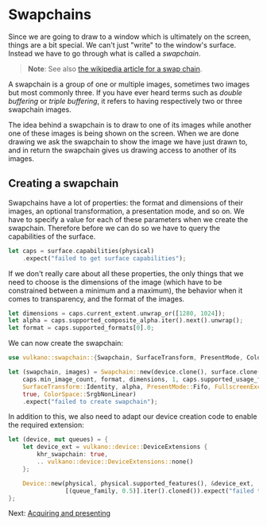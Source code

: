 # Swapchains

Since we are going to draw to a window which is ultimately on the screen, things are a bit special.
We can't just "write" to the window's surface. Instead we have to go through what is called a
*swapchain*.

> **Note**: See also [the wikipedia article for a swap chain](https://en.wikipedia.org/wiki/Swap_Chain).

A swapchain is a group of one or multiple images, sometimes two images but most commonly three. If
you have ever heard terms such as *double buffering* or *triple buffering*, it refers to having
respectively two or three swapchain images.

The idea behind a swapchain is to draw to one of its images while another one of these images is
being shown on the screen. When we are done drawing we ask the swapchain to show the image we have
just drawn to, and in return the swapchain gives us drawing access to another of its images.

## Creating a swapchain

Swapchains have a lot of properties: the format and dimensions of their images, an optional
transformation, a presentation mode, and so on. We have to specify a value for each of these
parameters when we create the swapchain. Therefore before we can do so we have to query the
capabilities of the surface.

```rust
let caps = surface.capabilities(physical)
    .expect("failed to get surface capabilities");
```

If we don't really care about all these properties, the only things that we need to choose is
the dimensions of the image (which have to be constrained between a minimum and a maximum), the
behavior when it comes to transparency, and the format of the images.

```rust
let dimensions = caps.current_extent.unwrap_or([1280, 1024]);
let alpha = caps.supported_composite_alpha.iter().next().unwrap();
let format = caps.supported_formats[0].0;
```

We can now create the swapchain:

```rust
use vulkano::swapchain::{Swapchain, SurfaceTransform, PresentMode, ColorSpace, FullscreenExclusive};

let (swapchain, images) = Swapchain::new(device.clone(), surface.clone(),
    caps.min_image_count, format, dimensions, 1, caps.supported_usage_flags, &queue,
    SurfaceTransform::Identity, alpha, PresentMode::Fifo, FullscreenExclusive::Default,
	true, ColorSpace::SrgbNonLinear)
    .expect("failed to create swapchain");
```

In addition to this, we also need to adapt our device creation code to enable the required extension:

```rust
let (device, mut queues) = {
    let device_ext = vulkano::device::DeviceExtensions {
        khr_swapchain: true,
        .. vulkano::device::DeviceExtensions::none()
    };

    Device::new(physical, physical.supported_features(), &device_ext,
                [(queue_family, 0.5)].iter().cloned()).expect("failed to create device")
};
```

Next: [Acquiring and presenting](/guide/acquire-present)
